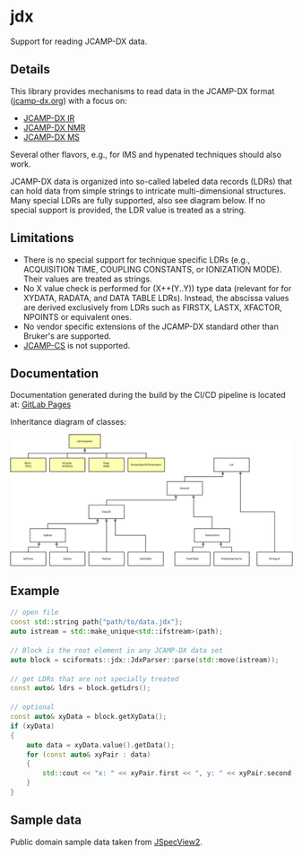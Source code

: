 # jdx

Support for reading JCAMP-DX data.

## Details

This library provides mechanisms to read data in the JCAMP-DX format ([jcamp-dx.org](http://www.jcamp-dx.org/)) with a focus on:
* [JCAMP-DX IR](http://www.jcamp-dx.org/protocols/dxir01.pdf)
* [JCAMP-DX NMR](http://www.jcamp-dx.org/protocols/dxnmr01.pdf)
* [JCAMP-DX MS](http://www.jcamp-dx.org/protocols/dxms01.pdf)

Several other flavors, e.g., for IMS and hypenated techniques should also work.

JCAMP-DX data is organized into so-called labeled data records (LDRs) that can hold data from simple strings to intricate multi-dimensional structures. Many special LDRs are fully supported, also see diagram below. If no special support is provided, the LDR value is treated as a string.

## Limitations

* There is no special support for technique specific LDRs (e.g., ACQUISITION TIME, COUPLING CONSTANTS, or IONIZATION MODE). Their values are treated as strings.
* No X value check is performed for (X++(Y..Y)) type data (relevant for for XYDATA, RADATA, and DATA TABLE LDRs). Instead, the abscissa values are derived exclusively from LDRs such as FIRSTX, LASTX, XFACTOR, NPOINTS or equivalent ones.
* No vendor specific extensions of the JCAMP-DX standard other than Bruker's are supported.
* [JCAMP-CS](http://www.jcamp-dx.org/protocols/dxcs01.pdf) is not supported.

## Documentation

Documentation generated during the build by the CI/CD pipeline is located at: [GitLab Pages](https://devrosch.gitlab.io/libsf/doc)

Inheritance diagram of classes:

![Inheritance diagram](DataHierarchy.svg "Inheritance diagram")

## Example

```cpp
// open file
const std::string path{"path/to/data.jdx"};
auto istream = std::make_unique<std::ifstream>(path);

// Block is the root element in any JCAMP-DX data set
auto block = sciformats::jdx::JdxParser::parse(std::move(istream));

// get LDRs that are not specially treated
const auto& ldrs = block.getLdrs();

// optional
const auto& xyData = block.getXyData();
if (xyData)
{
    auto data = xyData.value().getData();
    for (const auto& xyPair : data)
    {
        std::cout << "x: " << xyPair.first << ", y: " << xyPair.second << "\n";
    }
}

```

## Sample data

Public domain sample data taken from [JSpecView2](http://wwwchem.uwimona.edu.jm/spectra/JSpecView2/sample/).
